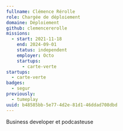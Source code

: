```yaml
---
fullname: Clémence Rérolle
role: Chargée de déploiement
domaine: Déploiement
github: clemencererolle
missions:
  - start: 2021-11-18
    end: 2024-09-01
    status: independent
    employer: Octo
    startups:
      - carte-verte
startups:
  - carte-verte
badges:
  - segur
previously:
  - tumeplay
uuid: b48585bb-5e77-4d2e-81d1-46ddad708dbd
---
```

Business developer et podcasteuse